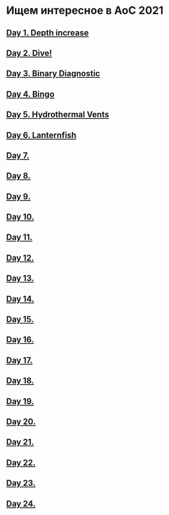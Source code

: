 # Ищем интересное в AoC 2021 

## [Day 1. Depth increase](DAY01.md)

## [Day 2. Dive!](DAY02.md)

## [Day 3. Binary Diagnostic](DAY03.md)

## [Day 4. Bingo](DAY04.md)

## [Day 5. Hydrothermal Vents](DAY05.md)

## [Day 6. Lanternfish](DAY06.md)

## [Day 7.](DAY07.md)

## [Day 8.](DAY08.md)

## [Day 9.](DAY09.md)

## [Day 10.](DAY10.md)

## [Day 11.](DAY11.md)

## [Day 12.](DAY12.md)

## [Day 13.](DAY13.md)

## [Day 14.](DAY14.md)

## [Day 15.](DAY15.md)

## [Day 16.](DAY16.md)

## [Day 17.](DAY17.md)

## [Day 18.](DAY18.md)

## [Day 19.](DAY19.md)

## [Day 20.](DAY20.md)

## [Day 21.](DAY21.md)

## [Day 22.](DAY22.md)

## [Day 23.](DAY23.md)

## [Day 24.](DAY24.md)
